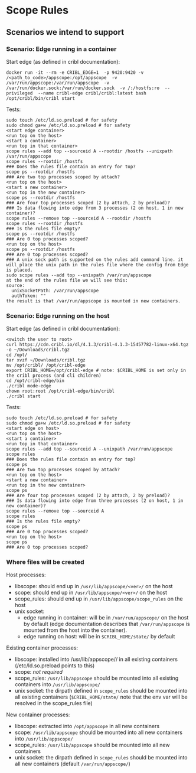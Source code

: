 # Scope Rules

## Scenarios we intend to support

### Scenario: Edge running in a container

Start edge (as defined in cribl documentation):
```
docker run -it --rm -e CRIBL_EDGE=1  -p 9420:9420 -v /<path_to_code>/appscope:/opt/appscope  -v /var/run/appscope:/var/run/appscope  -v /var/run/docker.sock:/var/run/docker.sock  -v /:/hostfs:ro  --privileged  --name cribl-edge cribl/cribl:latest bash
/opt/cribl/bin/cribl start
```
Tests:
```
sudo touch /etc/ld.so.preload # for safety
sudo chmod ga+w /etc/ld.so.preload # for safety
<start edge container>
<run top on the host>
<start a container>
<run top in that container>
scope rules --add top --sourceid A --rootdir /hostfs --unixpath /var/run/appscope
scope rules --rootdir /hostfs
### Does the rules file contain an entry for top?
scope ps --rootdir /hostfs
### Are two top processes scoped by attach?
<run top on the host>
<start a new container>
<run top in the new container>
scope ps --rootdir /hostfs
### Are four top processes scoped (2 by attach, 2 by preload)?
### Is data flowing into edge from 3 processes (2 on host, 1 in new container)?
scope rules --remove top --sourceid A --rootdir /hostfs
scope rules --rootdir /hostfs
### Is the rules file empty?
scope ps --rootdir /hostfs
### Are 0 top processes scoped?
<run top on the host>
scope ps --rootdir /hostfs
### Are 0 top processes scoped?
### A unix sock path is supported on the rules add command line. it will place the unix path in the rules file where the config from Edge is placed. 
sudo scope rules --add top --unixpath /var/run/appscope
at the end of the rules file we will see this:
source:
  unixSocketPath: /var/run/appscope
  authToken: ""
the result is that /var/run/appscope is mounted in new containers.
```

### Scenario: Edge running on the host

Start edge (as defined in cribl documentation):
```
<switch the user to root>
curl https://cdn.cribl.io/dl/4.1.3/cribl-4.1.3-15457782-linux-x64.tgz -o ~/Downloads/cribl.tgz
cd /opt/
tar xvzf ~/Downloads/cribl.tgz
mv /opt/cribl/ /opt/cribl-edge
export CRIBL_HOME=/opt/cribl-edge # note: $CRIBL_HOME is set only in the cribl process (and cli children)
cd /opt/cribl-edge/bin
./cribl mode-edge
chown root:root /opt/cribl-edge/bin/cribl
./cribl start
```

Tests:
```
sudo touch /etc/ld.so.preload # for safety
sudo chmod ga+w /etc/ld.so.preload # for safety
<start edge on host>
<run top on the host>
<start a container>
<run top in that container>
scope rules --add top --sourceid A --unixpath /var/run/appscope
scope rules
### Does the rules file contain an entry for top?
scope ps
### Are two top processes scoped by attach?
<run top on the host>
<start a new container>
<run top in the new container>
scope ps
### Are four top processes scoped (2 by attach, 2 by preload)?
### Is data flowing into edge from three processes (2 on host, 1 in new container)?
scope rules --remove top --sourceid A
scope rules
### Is the rules file empty?
scope ps
### Are 0 top processes scoped?
<run top on the host>
scope ps
### Are 0 top processes scoped?
```

### Where files will be created

Host processes:
- libscope: should end up in `/usr/lib/appscope/<ver>/` on the host
- scope: should end up in `/usr/lib/appscope/<ver>/` on the host
- scope_rules: should end up in `/usr/lib/appscope/scope_rules` on the host
- unix socket: 
  - edge running in container: will be in `/var/run/appscope/` on the host by default (edge documentation describes that `/var/run/appscope` is mounted from the host into the container). 
  - edge running on host: will be in `$CRIBL_HOME/state/` by default

Existing container processes:
- libscope: installed into /usr/lib/appscope/<ver>/ in all existing containers (/etc/ld.so.preload points to this)
- scope: _not required_
- scope_rules: `/usr/lib/appscope` should be mounted into all existing containers into `/usr/lib/appscope/`
- unix socket: the dirpath defined in `scope_rules` should be mounted into all existing containers (`$CRIBL_HOME/state/` note that the env var will be resolved in the scope_rules file)

New container processes:
- libscope: extracted into `/opt/appscope` in all new containers
- scope: `/usr/lib/appscope` should be mounted into all new containers into `/usr/lib/appscope/`
- scope_rules: `/usr/lib/appscope` should be mounted into all new containers
- unix socket: the dirpath defined in `scope_rules` should be mounted into all new containers (default `/var/run/appscope/`)
